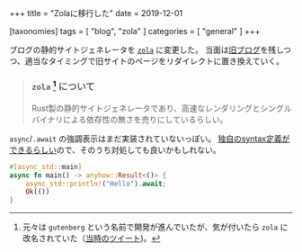 +++
title = "Zolaに移行した"
date = 2019-12-01

[taxonomies]
tags = [ "blog", "zola" ]
categories = [ "general" ]
+++

ブログの静的サイトジェネレータを [`zola`] に変更した。
当面は[旧ブログ](https://ubnt-intrepid.github.io/blog)を残しつつ、適当なタイミングで旧サイトのページをリダイレクトに置き換えていく。

>  ### `zola` [^1] について
>
> Rust製の静的サイトジェネレータであり、高速なレンダリングとシングルバイナリによる依存性の無さを売りにしているらしい。
>
> [^1]: 元々は `gutenberg` という名前で開発が進んでいたが、気が付いたら `zola` に改名されていた（[当時のツイート](https://twitter.com/ubnt_intrepid/status/1090666266757496832))。

`async`/`.await` の強調表示はまだ実装されていないっぽい。
[独自のsyntax定義ができるらしい](https://www.getzola.org/documentation/content/syntax-highlighting/)ので、そのうち対処しても良いかもしれない。

```rust
#[async_std::main]
async fn main() -> anyhow::Result<()> {
    async_std::println!("Hello").await;
    Ok(())
}
```

<!-- links -->

[`zola`]: https://www.getzola.org
